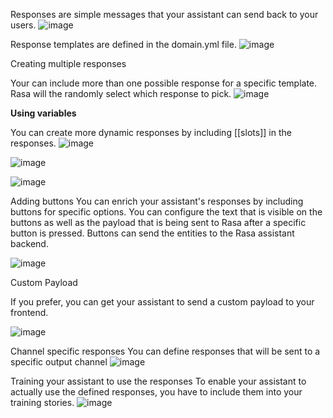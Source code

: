 Responses are simple messages that your assistant can send back to your users.
![image](/assets/Pasted%20image%2020230123081324.png)

Response templates are defined in the domain.yml file.
![image](/assets/Pasted%20image%2020230123081533.png)

Creating multiple responses

Your can include more than one possible response for a specific template. Rasa will the randomly select which response to pick.
![image](/assets/Pasted%20image%2020230123081740.png)

**Using variables**

You can create more dynamic responses by including [[slots]] in the responses.
![image](/assets/Pasted%20image%2020230123082035.png)

![image](/assets/Pasted%20image%2020230123082317.png)

![image](/assets/Pasted%20image%2020230123082543.png)

Adding buttons
You can enrich your assistant's responses by including buttons for specific options. You can configure the text that is visible on the buttons as well as the payload that is being sent to Rasa after a specific button is pressed.
Buttons can send the entities to the Rasa assistant backend.

![image](/assets/Pasted%20image%2020230124180659.png)

Custom Payload

If you prefer, you can get your assistant to send a custom payload to your frontend.

![image](/assets/Pasted%20image%2020230124223453.png)

Channel specific responses
You can define responses that will be sent to a specific output channel
![image](/assets/Pasted%20image%2020230124223700.png)

Training your assistant to use the responses
To enable your assistant to actually use the defined responses, you have to include them into your training stories.
![image](/assets/Pasted%20image%2020230124223802.png)
